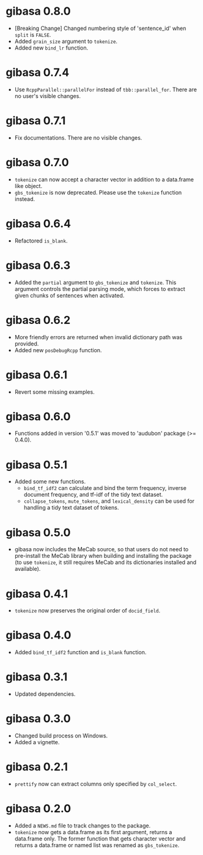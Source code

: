 # gibasa 0.8.0

* [Breaking Change] Changed numbering style of 'sentence_id' when `split` is `FALSE`.
* Added `grain_size` argument to `tokenize`.
* Added new `bind_lr` function.

# gibasa 0.7.4

* Use `RcppParallel::parallelFor` instead of `tbb::parallel_for`. There are no user's visible changes.

# gibasa 0.7.1

* Fix documentations. There are no visible changes.

# gibasa 0.7.0

* `tokenize` can now accept a character vector in addition to a data.frame like object.
* `gbs_tokenize` is now deprecated. Please use the `tokenize` function instead.

# gibasa 0.6.4

* Refactored `is_blank`.

# gibasa 0.6.3

* Added the `partial` argument to `gbs_tokenize` and `tokenize`. This argument controls the partial parsing mode, which forces to extract given chunks of sentences when activated.

# gibasa 0.6.2

* More friendly errors are returned when invalid dictionary path was provided.
* Added new `posDebugRcpp` function.

# gibasa 0.6.1

* Revert some missing examples.

# gibasa 0.6.0

* Functions added in version '0.5.1' was moved to 'audubon' package (>= 0.4.0).

# gibasa 0.5.1

* Added some new functions.
  * `bind_tf_idf2` can calculate and bind the term frequency, inverse document frequency, and tf-idf of the tidy text dataset.
  * `collapse_tokens`, `mute_tokens`, and `lexical_density` can be used for handling a tidy text dataset of tokens.

# gibasa 0.5.0

* gibasa now includes the MeCab source, so that users do not need to pre-install the MeCab library when building and installing the package (to use `tokenize`, it still requires MeCab and its dictionaries installed and available).

# gibasa 0.4.1

* `tokenize` now preserves the original order of `docid_field`.

# gibasa 0.4.0

* Added `bind_tf_idf2` function and `is_blank` function.

# gibasa 0.3.1

* Updated dependencies.

# gibasa 0.3.0

* Changed build process on Windows.
* Added a vignette.

# gibasa 0.2.1

* `prettify` now can extract columns only specified by `col_select`.

# gibasa 0.2.0

* Added a `NEWS.md` file to track changes to the package.
* `tokenize` now gets a data.frame as its first argument, returns a data.frame only. The former function that gets character vector and returns a data.frame or named list was renamed as `gbs_tokenize`.
